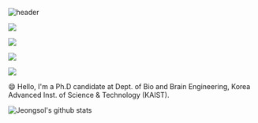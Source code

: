 ![header](https://capsule-render.vercel.app/api?type=transparent&color=black&height=300&section=header&text=Jeongsol%20Kim&fontSize=90)

<a target="_blank"><img src="https://img.shields.io/badge/Python-MAin language-3776AB?style=for-the-badge&logo=Python&logoColor=FFFFFF"/></a>

<a target="_blank"><img src="https://img.shields.io/badge/C++-secondary language-00599C?style=for-the-badge&logo=Cplusplus&logoColor=FFFFFF"/></a>

<a target="_blank"><img src="https://img.shields.io/badge/Csharp-Can use-239120?style=for-the-badge&logo=csharp&logoColor=FFFFFF"/></a>

<a target="_blank"><img src="https://img.shields.io/badge/JAVASCRIPT-can use-F7DF1E?style=for-the-badge&logo=javascript&logoColor=FFFFFF"/></a>

😄 Hello, I'm a Ph.D candidate at Dept. of Bio and Brain Engineering, Korea Advanced Inst. of Science & Technology (KAIST).


![Jeongsol's github stats](https://github-readme-stats.vercel.app/api?username=jeongsol-kim&show_icons=true)